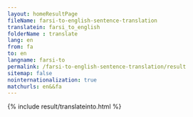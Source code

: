 ```yaml
---
layout: homeResultPage
fileName: farsi-to-english-sentence-translation
translatein: farsi_to_english
folderName : translate
lang: en
from: fa
to: en
langname: farsi-to
permalink: /farsi-to-english-sentence-translation/result
sitemap: false
nointernationalization: true
matchurls: en&&fa
---
```

{% include result/translateinto.html %}

<script src="/js/result/translation.js" data-foldername="{{page.folderName}}" data-lang="{{page.lang}}"></script>
